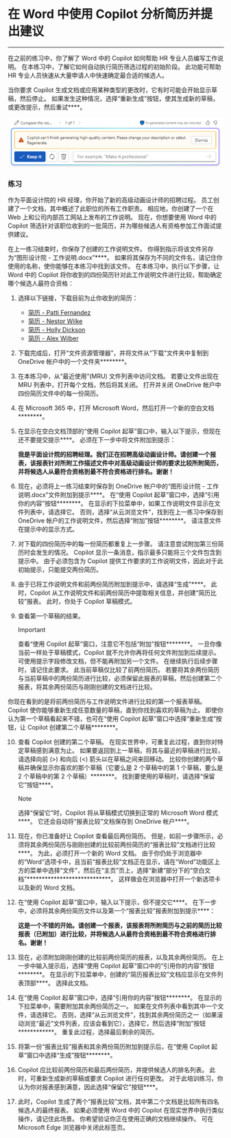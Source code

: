 # 在 Word 中使用 Copilot 分析简历并提出建议
---
在之前的练习中，你了解了 Word 中的 Copilot 如何帮助 HR 专业人员编写工作说明。 在本练习中，了解它如何自动执行简历筛选过程的初始阶段。 此功能可帮助 HR 专业人员快速从大量申请人中快速确定最合适的候选人。

当你要求 Copilot 生成文档或应用某种类型的更改时，它有时可能会开始显示草稿，然后停止。 如果发生这种情况，选择“重新生成”按钮，使其生成新的草稿，或更改提示，然后重试****。

![屏幕截图显示如果 Copilot 无法完成当前草稿的生成，你可能会收到的一条消息。](../media/copilot-word-regenerate-message-d16edfd9.png)

### 练习

作为平面设计院的 HR 经理，你开始了新的高级动画设计师的招聘过程。 员工创建了一个文档，其中概述了此职位的所有工作职责。 相应地，你创建了一个在 Web 上和公司内部员工网站上发布的工作说明。 现在，你想要使用 Word 中的 Copilot 筛选针对该职位收到的一批简历，并为哪些候选人有资格参加工作面试提供建议。

在上一练习结束时，你保存了创建的工作说明文件。 你得到指示将该文件另存为“图形设计院 - 工作说明.docx”****。 如果将其保存为不同的文件名，请记住你使用的名称，使你能够在本练习中找到该文件。 在本练习中，执行以下步骤，让 Word 中的 Copilot 将你收到的四份简历针对此工作说明文件进行比较，帮助确定哪个候选人最符合资格：

1.  选择以下链接，下载目前为止你收到的简历：
     -  [简历 - Patti Fernandez](https://edxinteractivepage.blob.core.windows.net/ms-4004/Resume%20-%20Patti%20Fernandez.docx)
     -  [简历 - Nestor Wilke](https://edxinteractivepage.blob.core.windows.net/ms-4004/Resume%20-%20Nestor%20Wilke.docx)
     -  [简历 - Holly Dickson](https://edxinteractivepage.blob.core.windows.net/ms-4004/Resume%20-%20Holly%20Dickson.docx)
     -  [简历 - Alex Wilber](https://edxinteractivepage.blob.core.windows.net/ms-4004/Resume%20-%20Alex%20Wilber.docx)
2.  下载完成后，打开“文件资源管理器”，并将文件从“下载”文件夹中复制到 OneDrive 帐户中的一个文件夹********。
3.  在本练习中，从“最近使用”(MRU) 文件列表中访问文档。 若要让文件出现在 MRU 列表中，打开每个文档，然后将其关闭。 打开并关闭 OneDrive 帐户中四份简历文件中的每一份简历。
4.  在 Microsoft 365 中，打开 Microsoft Word，然后打开一个新的空白文档********。
5.  在显示在空白文档顶部的“使用 Copilot 起草”窗口中，输入以下提示，但现在还不要提交提示****。 必须在下一步中将文件附加到提示：
    
    **我是平面设计院的招聘经理。我们正在招聘高级动画设计师。请创建一个报表，该报表针对所附工作描述文件中对高级动画设计师的要求比较所附简历，并将候选人从最符合资格到最不符合资格进行排名。谢谢！**
6.  现在，必须将上一练习结束时保存到 OneDrive 帐户中的“图形设计院 - 工作说明.docx”文件附加到提示****。 在“使用 Copilot 起草”窗口中，选择“引用你的内容”按钮********。 在显示的下拉菜单中，如果工作说明文件显示在文件列表中，请选择它。 否则，选择“从云浏览文件”，找到在上一练习中保存到 OneDrive 帐户的工作说明文件，然后选择“附加”按钮********。 请注意文件在提示中的显示方式。
7.  对下载的四份简历中的每一份简历都重复上一步骤。 请注意尝试附加第三份简历时会发生的情况。 Copilot 显示一条消息，指示最多只能将三个文件包含到提示中。 由于必须包含为 Copilot 提供工作要求的工作说明文件，因此对于此初始提示，只能提交两份简历。
8.  由于已将工作说明文件和前两份简历附加到提示中，请选择“生成”****。 此时，Copilot 从工作说明文件和前两份简历中提取相关信息，并创建“简历比较”报表。 此时，你处于 Copilot 草稿模式。
9.  查看第一个草稿的结果。
    
    >[!IMPORTANT]
    > 查看“使用 Copilot 起草”窗口，注意它不包括“附加”按钮********。 一旦你像当前一样处于草稿模式，Copilot 就不允许你再将任何文件附加到后续提示。 可使用提示字段修改文档，但不能再附加另一个文件。 在继续执行后续步骤时，请记住此要求。 此当前草稿仅比较了前两份简历。 若要将其余两份简历与当前草稿中的两份简历进行比较，必须保留此报表的草稿，然后创建第二个报表，将其余两份简历与刚刚创建的文档进行比较。
    
  你现在看到的是将前两份简历与工作说明文件进行比较的第一个报表草稿。 Copilot 使你能够重新生成任意数量的草稿，直到你找到喜欢的草稿为止。 即使你认为第一个草稿看起来不错，也可在“使用 Copilot 起草”窗口中选择“重新生成”按钮，让 Copilot 创建第二个草稿********。

10. 查看 Copilot 创建的第二个草稿。 在现实世界中，可重复此过程，直到你对特定草稿感到满意为止。 如果要返回到上一草稿，将其与最近的草稿进行比较，请选择向前 (&gt;) 和向后 (&lt;) 箭头以在草稿之间来回移动。 比较你创建的两个草稿并确保显示你喜欢的那个草稿（它要么是 2 个草稿中的第 1 个草稿，要么是 2 个草稿中的第 2 个草稿）********。 找到要使用的草稿时，请选择“保留它”按钮****。
    
    > [!NOTE]
    > 选择“保留它”时，Copilot 将从草稿模式切换到正常的 Microsoft Word 模式****。 它还会自动将“报表比较”文档保存到 OneDrive 帐户****。
11. 现在，你已准备好让 Copilot 查看最后两份简历。 但是，如前一步骤所示，必须将其余两份简历与刚刚创建的比较前两份简历的“报表比较”文档进行比较****。 为此，必须打开一个新的 Word 文档。 由于你仍处于浏览器中的“Word”选项卡中，且当前“报表比较”文档正在显示，请在“Word”功能区上方的菜单中选择“文件”，然后在“主页”页上，选择“新建”部分下的“空白文档”****************************。 这样做会在浏览器中打开一个新选项卡以及新的 Word 文档。

12. 在“使用 Copilot 起草”窗口中，输入以下提示，但不提交它****。 在下一步中，必须将其余两份简历文件以及第一个“报表比较”报表附加到提示****：
    
    **这是一个不错的开始。请创建一个报表，该报表将所附简历与之前的简历比较报表（已附加）进行比较，并将候选人从最符合资格到最不符合资格进行排名。谢谢！**
13. 现在，必须附加刚刚创建的比较前两份简历的报表，以及其余两份简历。 在上一步中输入提示后，选择“使用 Copilot 起草”窗口中的“引用你的内容”按钮********。 在显示的下拉菜单中，创建的“简历报表比较”文档应显示在文件列表顶部****。 选择此文档。
14. 在“使用 Copilot 起草”窗口中，选择“引用你的内容”按钮********。 在显示的下拉菜单中，需要附加其余两份简历之一。 如果在文件列表中看到其中一个文件，请选择它。 否则，选择“从云浏览文件”，找到其余两份简历之一（如果滚动浏览“最近”文件列表，应该会看到它），选择它，然后选择“附加”按钮************。 重复此过程，选择最后剩余的简历。
15. 将第一份“报表比较”报表和其余两份简历附加到提示后，在“使用 Copilot 起草”窗口中选择“生成”按钮********。
16. Copilot 应比较前两份简历和最后两份简历，并提供候选人的排名列表。 此时，可重新生成新的草稿或要求 Copilot 进行任何更改。 对于此培训练习，你认为你对报表感到满意，因此选择“保留它”按钮****。
17. 此时，Copilot 生成了两个“报表比较”文档，其中第二个文档是比较所有四名候选人的最终报表。 如果必须使用 Word 中的 Copilot 在现实世界中执行类似操作，请记住此场景。 你希望验证你正在使用正确的文档继续操作。 可在 Microsoft Edge 浏览器中关闭此标签页。
